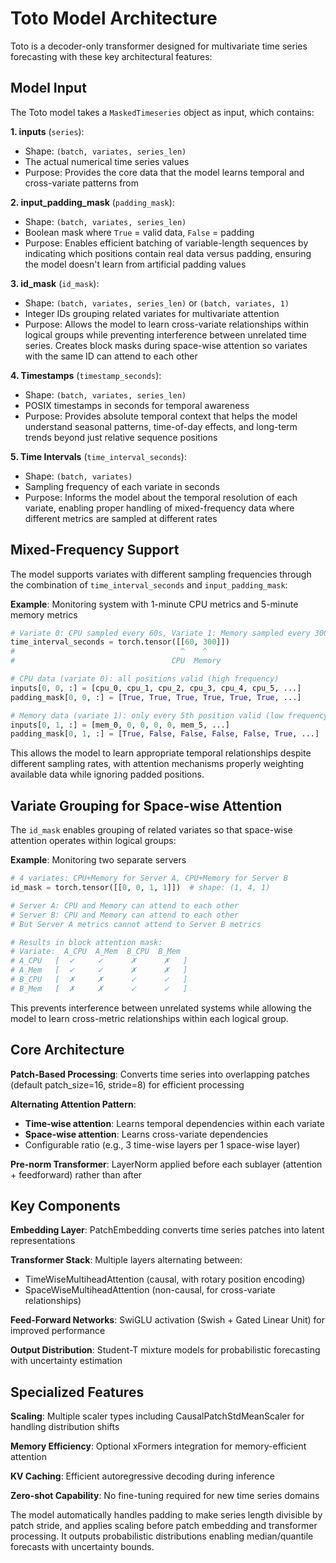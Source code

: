 # Toto Model Architecture

Toto is a decoder-only transformer designed for multivariate time series forecasting with these key architectural features:

## Model Input

The Toto model takes a `MaskedTimeseries` object as input, which contains:

**1. inputs** (`series`):
- Shape: `(batch, variates, series_len)`  
- The actual numerical time series values
- Purpose: Provides the core data that the model learns temporal and cross-variate patterns from

**2. input_padding_mask** (`padding_mask`):
- Shape: `(batch, variates, series_len)`
- Boolean mask where `True` = valid data, `False` = padding
- Purpose: Enables efficient batching of variable-length sequences by indicating which positions contain real data versus padding, ensuring the model doesn't learn from artificial padding values

**3. id_mask** (`id_mask`):
- Shape: `(batch, variates, series_len)` or `(batch, variates, 1)`
- Integer IDs grouping related variates for multivariate attention
- Purpose: Allows the model to learn cross-variate relationships within logical groups while preventing interference between unrelated time series. Creates block masks during space-wise attention so variates with the same ID can attend to each other

**4. Timestamps** (`timestamp_seconds`):
- Shape: `(batch, variates, series_len)`
- POSIX timestamps in seconds for temporal awareness
- Purpose: Provides absolute temporal context that helps the model understand seasonal patterns, time-of-day effects, and long-term trends beyond just relative sequence positions

**5. Time Intervals** (`time_interval_seconds`):
- Shape: `(batch, variates)`
- Sampling frequency of each variate in seconds
- Purpose: Informs the model about the temporal resolution of each variate, enabling proper handling of mixed-frequency data where different metrics are sampled at different rates

## Mixed-Frequency Support

The model supports variates with different sampling frequencies through the combination of `time_interval_seconds` and `input_padding_mask`:

**Example**: Monitoring system with 1-minute CPU metrics and 5-minute memory metrics
```python
# Variate 0: CPU sampled every 60s, Variate 1: Memory sampled every 300s
time_interval_seconds = torch.tensor([[60, 300]])
#                                     ^    ^
#                                   CPU  Memory

# CPU data (variate 0): all positions valid (high frequency)
inputs[0, 0, :] = [cpu_0, cpu_1, cpu_2, cpu_3, cpu_4, cpu_5, ...]
padding_mask[0, 0, :] = [True, True, True, True, True, True, ...]

# Memory data (variate 1): only every 5th position valid (low frequency)  
inputs[0, 1, :] = [mem_0, 0, 0, 0, 0, mem_5, ...]
padding_mask[0, 1, :] = [True, False, False, False, False, True, ...]
```

This allows the model to learn appropriate temporal relationships despite different sampling rates, with attention mechanisms properly weighting available data while ignoring padded positions.

## Variate Grouping for Space-wise Attention

The `id_mask` enables grouping of related variates so that space-wise attention operates within logical groups:

**Example**: Monitoring two separate servers
```python
# 4 variates: CPU+Memory for Server A, CPU+Memory for Server B
id_mask = torch.tensor([[0, 0, 1, 1]])  # shape: (1, 4, 1)

# Server A: CPU and Memory can attend to each other
# Server B: CPU and Memory can attend to each other  
# But Server A metrics cannot attend to Server B metrics

# Results in block attention mask:
# Variate:  A_CPU  A_Mem  B_CPU  B_Mem
# A_CPU   [  ✓     ✓      ✗      ✗   ]
# A_Mem   [  ✓     ✓      ✗      ✗   ] 
# B_CPU   [  ✗     ✗      ✓      ✓   ]
# B_Mem   [  ✗     ✗      ✓      ✓   ]
```

This prevents interference between unrelated systems while allowing the model to learn cross-metric relationships within each logical group.

## Core Architecture

**Patch-Based Processing**: Converts time series into overlapping patches (default patch_size=16, stride=8) for efficient processing

**Alternating Attention Pattern**: 
- **Time-wise attention**: Learns temporal dependencies within each variate
- **Space-wise attention**: Learns cross-variate dependencies
- Configurable ratio (e.g., 3 time-wise layers per 1 space-wise layer)

**Pre-norm Transformer**: LayerNorm applied before each sublayer (attention + feedforward) rather than after

## Key Components

**Embedding Layer**: PatchEmbedding converts time series patches into latent representations

**Transformer Stack**: Multiple layers alternating between:
- TimeWiseMultiheadAttention (causal, with rotary position encoding)  
- SpaceWiseMultiheadAttention (non-causal, for cross-variate relationships)

**Feed-Forward Networks**: SwiGLU activation (Swish + Gated Linear Unit) for improved performance

**Output Distribution**: Student-T mixture models for probabilistic forecasting with uncertainty estimation

## Specialized Features

**Scaling**: Multiple scaler types including CausalPatchStdMeanScaler for handling distribution shifts

**Memory Efficiency**: Optional xFormers integration for memory-efficient attention

**KV Caching**: Efficient autoregressive decoding during inference

**Zero-shot Capability**: No fine-tuning required for new time series domains

The model automatically handles padding to make series length divisible by patch stride, and applies scaling before patch embedding and transformer processing. It outputs probabilistic distributions enabling median/quantile forecasts with uncertainty bounds.